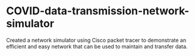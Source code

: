 # COVID-data-transmission-network-simulator
Created a network simulator using Cisco packet tracer to demonstrate an efficient and easy network that can be used to maintain and transfer data.
